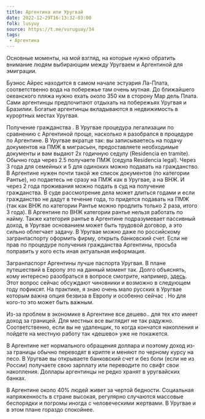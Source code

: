 ```yaml
---
title: Аргентина или Уругвай
date: 2022-12-29T16:13:32-03:00
folk: lusyuy
source: https://t.me/vuruguay/34
tags:
 - Аргентина
---
```


Основные моменты, на мой взгляд, на которые нужно обратить внимание людям выбирающим между Уругваем и Аргентиной для эмиграции.

Буэнос Айрес находится в самом начале эстуария Ла-Плата, соответственно вода на побережье там очень мутная. До ближайшего океанского пляжа нужно ехать около 350 км в сторону Мар дель Плата. Сами аргентинцы предпочитают отдыхать  на побережьях  Уругвая и Бразилии. Богатые аргентинцы вкладываются в недвижимость в курортных местах Уругвая.

Получение гражданства . В Уругвае процедура легализации по сравнению с Аргентиной проще, насколько я разобрался в процедуре по Аргентине. В Уругвае вкратце так: вы записываетесь на подачу документов на ПМЖ в миграсьен, предоставляете необходимые документы и вам выдают 2х годичную седулу (Residencia en tramite). Обычно года через 2.5 получаете ПМЖ (седула Residencia legal). Через 3 года для семейных и 5 для одиноких можно подавать на гражданство. В Аргентине нужен почти  такой же список документов (по категории Рантье), но подаетесь не сразу на ПМЖ как в Уругвае, а на ВНЖ. И через 2 года проживания можно подать в суд на получение гражданства. В суде рассмотрение дела может длиться годами и если гражданство не дадут в течение года, то придется подавать на ПМЖ (так как ВНЖ по категории Рантье можно продлить только 2 раза, итого 3 года). В Аргентине по ВНЖ категории рантье нельзя работать по найму.  Также категория рантье в Аргентине подразумевает пассивный доход, в Уругвае основанием может быть трудовой договор, а это сильно облегчает задачу. В Уругвае можно даже по российскому загранпаспорту оформить фирму, открыть банковский счет. Если не прав по процедуре получения гражданства Аргентины, просьба поправить  у кого есть иная актуальная информация.

Загранпаспорт Аргентины лучше паспорта Уругвая. В  плане путешествий в Европу это на данный момент так.  Долго объяснять, кому интересно разобраться в вопросе смотрите, например, [здесь](https://ladiaria.com.uy/opinion/articulo/2022/9/los-ciudadanos-legales-tienen-nacionalidad-uruguaya/). Этот вопрос сейчас обсуждают чиновники и возможно в следующем году пофиксят. На практике, я знаю очень мало русских в Уругвае которым важна опция безвиза в Европу и особенно сейчас . Но для кого-то это может быть важным.

Из-за проблем в экономике в Аргентине все дешево.. для тех кто имеет доход за границей. Для местных все выглядит не так радужно. Соответственно, если вы не удаленщик, то когда кончатся накопления и пойдете на местную работу так  «дешево» уже не покажется.

В Аргентине нет нормального обращения доллара и поэтому доход из-за границы обычно переводят в крипте и меняют по черному курсу на песо. В Уругвае вы открываете банковский счет и без боли (если не из России) получаете свою зарплату или переводите по свифт свои накопления. Доллары аргентинцы не редко хранят в уругвайских банках.

 В Аргентине около 40% людей живет за чертой бедности. Социальная напряженность в стране высокая, регулярно случаются массовые беспорядки и погромы иногда с человеческими жертвами. В Уругвае и в этом плане гораздо спокойнее.

